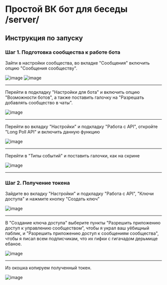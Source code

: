 # Простой ВК бот для беседы /server/
## Инструкция по запуску
### Шаг 1. Подготовка сообщества к работе бота
Зайти в настройки сообщества, во вкладке "Сообщения" включить опцию "Сообщения сообществу".

![image](https://user-images.githubusercontent.com/63950114/207946750-9d76be00-5686-4517-ab5c-4faf5b986dec.png)
![image](https://user-images.githubusercontent.com/63950114/207947497-dabb401e-5f8e-44bf-80ce-612a26af0c89.png)
____
Перейти в подкладку "Настройки для бота" и включить опцию "Возможности ботов", а также поставить галочку на "Разрешать добавлять сообщество в чаты".

![image](https://user-images.githubusercontent.com/63950114/207947896-32ac52b7-bd86-4c68-a22d-7fdd7a4a509d.png)
____
Перейти во вкладку "Настройки" и подкладку "Работа с API", откройте "Long Poll API" и включить данную функцию

![image](https://user-images.githubusercontent.com/63950114/207948967-2cd817b1-bc77-4268-ac0d-a559f5450e8f.png)
____
Перейти в "Типы событий" и поставить галочки, как на скрине

![image](https://user-images.githubusercontent.com/63950114/207948591-a7b346c4-ffc8-4a9b-9cb7-d29802d8b3d7.png)
____
### Шаг 2. Получение токена
Зайдите во вкладку "Настройки" и подкладку "Работа c API", "Ключи доступа" и нажмите кнопку "Создать ключ"

![image](https://user-images.githubusercontent.com/63950114/207949676-5cd1d957-0a64-472d-a128-60b609f810d2.png)
____
В "Создание ключа доступа" выберите пункты "Разрешить приложению доступ к управлению сообществом", чтобы я украл ваш уёбищный паблик, и "Разрешить приложению доступ к сообщениям сообщества", чтобы я писал всем подписчикам, что их гифки с гигачадом дерьмище ебаное.

![image](https://user-images.githubusercontent.com/63950114/207950078-18247bb2-2987-46bc-9b1a-a4eda5b42aa0.png)
____
Из окошка копируем полученный токен.

![image](https://user-images.githubusercontent.com/63950114/207950467-241a77d6-4a8e-417e-b194-bf016f9bb1f5.png)
